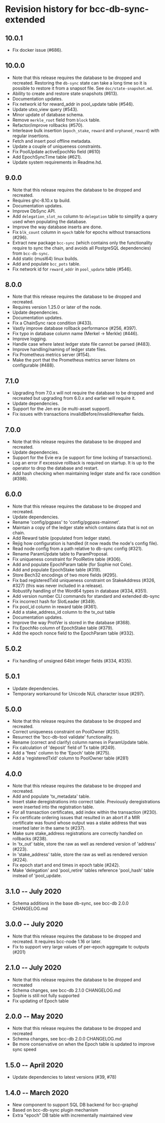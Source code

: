 # Revision history for bcc-db-sync-extended

## 10.0.1
* Fix docker issue (#686).

## 10.0.0
* Note that this release requires the database to be dropped and recreated. Restoring the `db-sync`
  state can take a long time so it is possible to restore it from a snapsot file.
  See `doc/state-snapshot.md`.
* Ability to create and restore state snapshots (#613).
* Documentation updates.
* Fix network id for reward_addr in pool_update table (#546).
* Update utxo_view query (#543).
* Minor update of database schema.
* Remove `merkle_root` field from `block` table.
* Refactor/improve rollbacks (#570).
* Interleave bulk insertion (`epoch_stake`, `reward` and `orphaned_reward`) with regular insertions.
* Fetch and insert pool offline metadata.
* Update a couple of uniqueness constraints.
* Fix PoolUpdate activeEpochNo field (#610)
* Add EpochSyncTime table (#621).
* Update system requirements in Readme.hd.

## 9.0.0
* Note that this release requires the database to be dropped and recreated.
* Requires ghc-8.10.x tp build.
* Documentation updates.
* Improve DbSync API.
* Add `delegation_slot_no` column to `delegation` table to simplify a query used when populating the
  database.
* Improve the way database inserts are done.
* Fix `blk_count` column in `epoch` table for epochs without transactions (#296).
* Extract new package `bcc-sync` (which contains only the functionality require to sync the
  chain, and avoids all PostgreSQL dependencies) from `bcc-db-sync`.
* Add static (musl64) linux builds.
* Add and populate `bcc_pots` table.
* Fix network id for `reward_addr` in `pool_update` table (#546).

## 8.0.0
* Note that this release requires the database to be dropped and recreated.
* Requires version 1.25.0 or later of the node.
* Update dependencies.
* Documentation updates.
* Fix a ChainSync race condition (#433).
* Vastly improve database rollback performance (#256, #397).
* Fix typo in database column name (Merkel -> Merkle) (#446).
* Improve logging.
* Handle case where latest ledger state file cannot be parsed (#483).
* Improve handling/naming of ledger state files.
* Fix Prometheus metrics server (#154).
* Make the port that the Prometheus metrics server listens on configurable (#488).

## 7.1.0
* Upgrading from 7.0.x will not require the database to be dropped and recreated but upgrading from
  6.0.x and earlier will require it.
* Update dependencies.
* Support for the Jen era (ie multi-asset support).
* Fix issues with transactions invalidBefore/invalidHereafter fields.

## 7.0.0
* Note that this release requires the database to be dropped and recreated.
* Update dependencies.
* Support for the Evie era (ie support for time locking of transactions).
* Log an error if excessive rollback is required on startup. It is up to the operator to drop the
  database and restart.
* Add hash checking when maintaining ledger state and fix race condition (#398).

## 6.0.0

* Note that this release requires the database to be dropped and recreated.
* Update dependencies.
* Rename 'config/pgpass' to 'config/pgpass-mainnet'.
* Maintain a copy of the ledger state which contains data that is not on chain.
* Add Reward table (populated from ledger state).
* Rejig how configuration is handled (it now reads the node's config file).
* Read node config from a path relative to db-sync config (#321).
* Rename ParamUpdate table to ParamProposal.
* Fix uniqueness constraint for PoolRetire table (#306).
* Add and populate EpochParam table (for Sophie not Cole).
* Add and populate EpochStake table (#319).
* Store Bech32 encodings of two more fields (#295).
* Fix bad registeredTxId uniqueness constraint on StakeAddress (#326, #327) (this was never
  included in a release).
* Robustify handling of the Word64 types in database (#334, #351).
* Add version number CLI commands for standard and extended db-sync
* Fix incorrect hash for SlotLeader (#349).
* Fix pool_id column in reward table (#361).
* Add a stake_address_id column to the tx_out table
* Documentation updates.
* Improve the way ProtVer is stored in the database (#368).
* Fix EpochNo column of EpochStake table (#379).
* Add the epoch nonce field to the EpochParam table (#332).

## 5.0.2

* Fix handling of unsigned 64bit integer fields (#334, #335).

## 5.0.1

* Update dependencies.
* Temporary workaround for Unicode NUL character issue (#297).

## 5.0.0

* Note that this release requires the database to be dropped and recreated.
* Correct uniqueness constraint on PoolOwner (#251).
* Resurrect the 'bcc-db-tool validate' functionality.
* Rename (correct and clarify) column names in ParamUpdate table.
* Fix calculation of 'deposit' field of Tx table (#249).
* Add a 'fees' column to the 'Epoch' table (#275).
* Add a 'registeredTxId' column to PoolOwner table (#281)

## 4.0.0

* Note that this release requires the database to be dropped and recreated.
* Add and populate 'tx_metadata' table.
* Insert stake deregistrations into correct table. Previously deregistrations were
  inserted into the registration table.
* For all transaction certificates, add index within the transaction (#230).
* Fix certificate ordering issues that resulted in an abort if a MIR certificate was
  found whose output was a stake address that was inserted later in the same tx (#237).
* Make sure stake_address registrations are correctly handled on rollbacks (#238).
* In 'tx_out' table, store the raw as well as rendered version of 'address' (#223).
* In 'stake_address' table, store the raw as well as rendered version (#224).
* Fix epoch start and end times in epoch table (#242).
* Make 'delegation' and 'pool_retire' tables reference 'pool_hash' table instead of 'pool_update.

## 3.1.0 -- July 2020

* Schema additions in the base db-sync, see bcc-db 2.0.0 CHANGELOG.md

## 3.0.0 -- July 2020

* Note that this release requires the database to be dropped and recreated.
  It requires bcc-node 1.16 or later.
* Fix to support very large values of per-epoch aggregate tc outputs (#201)

## 2.1.0 -- July 2020

* Note that this release requires the database to be dropped and recreated
* Schema changes, see bcc-db 2.1.0 CHANGELOG.md
* Sophie is still not fully supported
* Fix updating of Epoch table

## 2.0.0 -- May 2020

* Note that this release requires the database to be dropped and recreated
* Schema changes, see bcc-db 2.0.0 CHANGELOG.md
* Be more conservative on when the Epoch table is updated to improve sync speed

## 1.5.0 -- April 2020

* Update dependencies to latest versions (#39, #78)

## 1.4.0 -- March 2020

* New component to support SQL DB backend for bcc-graphql
* Based on bcc-db-sync plugin mechanism
* Extra "epoch" DB table with incrementally maintained view
